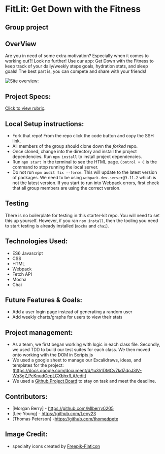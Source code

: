 # FitLit: Get Down with the Fitness
## Group project

## OverView
Are you in need of some extra motivation?  Especially when it comes to working out?!  Look no further!  Use our app: Get Down with the Fitness to keep track of your daily/weekly steps goals, hydration stats, and sleep goals!  The best part is, you can compete and share with your friends!

![Site overview:](https://user-images.githubusercontent.com/102934145/188329775-6afa5319-c898-4dbd-afa5-94bcd069495a.png)


## Project Specs:
[Click to view rubric](http://frontend.turing.io/projects/fitlit.html).

## Local Setup instructions:

- Fork that repo! From the repo click the code button and copy the SSH link.
- All members of the group should clone down the _forked_ repo.
- Once cloned, change into the directory and install the project dependencies. Run `npm install` to install project dependencies.
- Run `npm start` in the terminal to see the HTML page.  `Control + C` is the command to stop running the local server.     
- Do not run `npm audit fix --force`.  This will update to the latest version of packages.  We need to be using `webpack-dev-server@3.11.2` which is not the latest version.  If you start to run into Webpack errors, first check that all group members are using the correct version.  

## Testing
There is no boilerplate for testing in this starter-kit repo. You will need to set this up yourself. However, if you ran `npm install`, then the tooling you need to start testing is already installed (`mocha` and `chai`).

## Technologies Used:
- ES6 Javascript
- CSS
- HTML
- Webpack
- Fetch API
- Mocha
- Chai

## Future Features & Goals:
- Add a user login page instead of generating a random user
- Add weekly charts/graphs for users to view their stats

## Project management:
- As a team, we first began working with logic in each class file.  Secondly, we used TDD to build our test suites for each class.  We then moved onto working with the DOM in Scripts.js
- We used a google sheet to manage our Excalidraws, ideas, and templates for the project:
(https://docs.google.com/document/d/1u3h1DMCv7kdZdpJ3IV-Wq3g7_PcKnudGepLCXbhxfLA/edit)
- We used a [Github Project Board](https://github.com/Leoy23/down-with-the-fitness/projects) to stay on task and meet the deadline.

## Contributors:
- [Morgan Berry] - https://github.com/Mlberry0205
- [Lee Young] - https://github.com/Leoy23
- [Thomas Peterson] -https://github.com/thomedpete

## Image Credit:
- specialty icons created by [Freepik-Flaticon](https://www.flaticon.com/authors/freepik)
